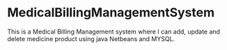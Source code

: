 # MedicalBillingManagementSystem
This is a Medical Billing Management system where I can add, update and delete medicine product using java Netbeans and MYSQL.
